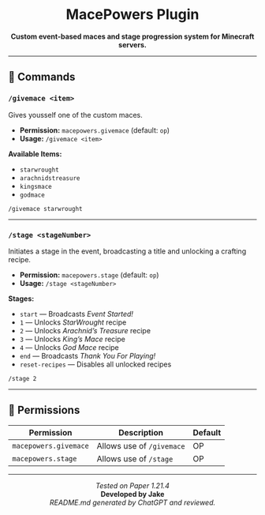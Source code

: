 <h1 align="center">MacePowers Plugin</h1>

<p align="center">
  <strong>Custom event-based maces and stage progression system for Minecraft servers.</strong>
</p>

<hr />

<h2>🔧 Commands</h2>

<h3><code>/givemace &lt;item&gt;</code></h3>
<p>Gives yousself one of the custom maces.</p>

<ul>
  <li><strong>Permission:</strong> <code>macepowers.givemace</code> (default: <code>op</code>)</li>
  <li><strong>Usage:</strong> <code>/givemace &lt;item&gt;</code></li>
</ul>

<p><strong>Available Items:</strong></p>
<ul>
  <li><code>starwrought</code></li>
  <li><code>arachnidstreasure</code></li>
  <li><code>kingsmace</code></li>
  <li><code>godmace</code></li>
</ul>

<pre><code>/givemace starwrought</code></pre>

<hr />

<h3><code>/stage &lt;stageNumber&gt;</code></h3>
<p>Initiates a stage in the event, broadcasting a title and unlocking a crafting recipe.</p>

<ul>
  <li><strong>Permission:</strong> <code>macepowers.stage</code> (default: <code>op</code>)</li>
  <li><strong>Usage:</strong> <code>/stage &lt;stageNumber&gt;</code></li>
</ul>

<p><strong>Stages:</strong></p>
<ul>
  <li><code>start</code> — Broadcasts <em>Event Started!</em></li>
  <li><code>1</code> — Unlocks <em>StarWrought</em> recipe</li>
  <li><code>2</code> — Unlocks <em>Arachnid’s Treasure</em> recipe</li>
  <li><code>3</code> — Unlocks <em>King’s Mace</em> recipe</li>
  <li><code>4</code> — Unlocks <em>God Mace</em> recipe</li>
  <li><code>end</code> — Broadcasts <em>Thank You For Playing!</em></li>
  <li><code>reset-recipes</code> — Disables all unlocked recipes</li>
</ul>

<pre><code>/stage 2</code></pre>

<hr />

<h2>🔐 Permissions</h2>

<table>
  <thead>
    <tr>
      <th>Permission</th>
      <th>Description</th>
      <th>Default</th>
    </tr>
  </thead>
  <tbody>
    <tr>
      <td><code>macepowers.givemace</code></td>
      <td>Allows use of <code>/givemace</code></td>
      <td>OP</td>
    </tr>
    <tr>
      <td><code>macepowers.stage</code></td>
      <td>Allows use of <code>/stage</code></td>
      <td>OP</td>
    </tr>
  </tbody>
</table>

<hr />

<p align="center">
  <em>Tested on Paper 1.21.4</em><br />
  <strong>Developed by Jake</strong><br />
  <em>README.md generated by ChatGPT and reviewed.</em>
</p>
